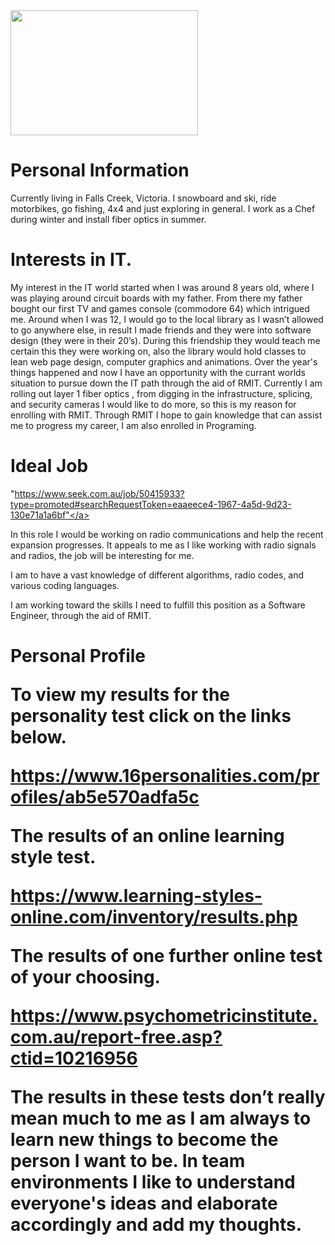 <!DOCTYPE html>
<html>
<head>
<title>"Zorren Miller"</title>
</head>
<body>
<img src="C:\Users\Zorren\Documents\UNI\Ass1" width="300" height="200">
<h1>Personal Information </h1>
<p>Currently living in Falls Creek, Victoria.   I snowboard and ski, ride motorbikes, go fishing, 4x4 and just exploring in general.
   I work as a Chef during winter and install fiber optics in summer.</p>

 
<h1>Interests in IT.</h1>  

<p> My interest in the IT world started when I was around 8 years old, where I was playing around circuit boards with my father.  From there my father bought our first TV and games console (commodore 64) which intrigued me.  Around when I was 12, I would go to the local library as I wasn’t allowed to go anywhere else, in result I made friends and they were into software design (they were in their 20’s).  During this friendship they would teach me certain this they were working on, also the library would hold classes to lean web page design, computer graphics and animations.  Over the year's things happened and now I have an opportunity with the currant worlds situation to pursue down the IT path through the aid of RMIT.  Currently I am rolling out layer 1 fiber optics , from digging in the infrastructure, splicing, and security cameras I would like to do more, so this is my reason for enrolling with RMIT.  Through RMIT I hope to gain knowledge that can assist me to progress my career, I am also enrolled in Programing. </p>

 

<h1>Ideal Job</h1>

<a>"https://www.seek.com.au/job/50415933?type=promoted#searchRequestToken=eaaeece4-1967-4a5d-9d23-130e71a1a6bf"</a>

<p>In this role I would be working on radio communications and help the recent expansion progresses.  It appeals to me as I like working with radio signals and radios, the job will be interesting for me.  

I am to have a vast knowledge of different algorithms, radio codes, and various coding languages.   

I am working toward the skills I need to fulfill this position as a Software Engineer, through the aid of RMIT.</p>

<h1>Personal Profile</p>
<p>To view my results for the personality test click on the links below. 

https://www.16personalities.com/profiles/ab5e570adfa5c 

The results of an online learning style test. 

https://www.learning-styles-online.com/inventory/results.php 

The results of one further online test of your choosing. 

https://www.psychometricinstitute.com.au/report-free.asp?ctid=10216956 

The results in these tests don’t really mean much to me as I am always to learn new things to become the person I want to be.  In team environments I like to understand everyone's ideas and elaborate accordingly and add my thoughts.</p>
</body>
</html>
